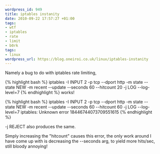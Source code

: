 ```yaml
--- 
wordpress_id: 949
title: iptables instanity
date: 2010-09-22 17:57:27 +01:00
tags: 
- wtf
- iptables
- rate
- limit
- b0rk
tags: 
- linux
wordpress_url: https://blog.oneiroi.co.uk/linux/iptables-instanity
---
```

Namely a bug to do with iptables rate limiting,

{% highlight bash %}
iptables -I INPUT 2 -p tcp --dport http -m state --state NEW -m recent --update --seconds 60 --hitcount 20 -j LOG --log-level=7
{% endhighlight %}
works!

{% highlight bash %}
iptables -I INPUT 2 -p tcp --dport http -m state --state NEW -m recent --update --seconds 60 --hitcount 60 -j LOG --log-level=7
iptables: Unknown error 18446744073709551615
{% endhighlight %}

-j REJECT also produces the same.

Simply increasing the "hitcount" causes this error, the only work around I have come up with is decreasing the --seconds arg, to yield more hits/sec, still bloody annoying!


